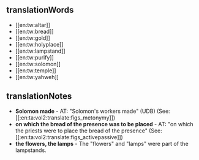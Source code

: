 ## translationWords

* [[en:tw:altar]]
* [[en:tw:bread]]
* [[en:tw:gold]]
* [[en:tw:holyplace]]
* [[en:tw:lampstand]]
* [[en:tw:purify]]
* [[en:tw:solomon]]
* [[en:tw:temple]]
* [[en:tw:yahweh]]

## translationNotes

* **Solomon made** - AT: "Solomon's workers made" (UDB) (See: [[:en:ta:vol2:translate:figs_metonymy]])
* **on which the bread of the presence was to be placed** - AT: "on which the priests were to place the bread of the presence" (See: [[:en:ta:vol2:translate:figs_activepassive]])
* **the flowers, the lamps** - The "flowers" and "lamps" were part of the lampstands.
